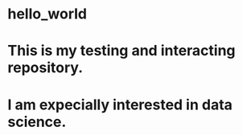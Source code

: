# hello_world
# This is my testing and interacting repository.
# I am expecially interested in data science.
